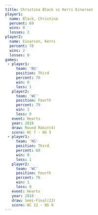 ```yaml
---
title: Christina Black vs Kerri Einarson
player1:                
  name: Black, Christina
  percent: 69           
  wins: 0               
  losses: 2             
player2:                
  name: Einarson, Kerri 
  percent: 78           
  wins: 2               
  losses: 0             
games:
 - player1:         
     team: 'NS'     
     position: Third
     percent: 70    
     win: 0         
     loss: 1        
   player2:          
     team: 'WC'      
     position: Fourth
     percent: 79     
     win: 1          
     loss: 0         
   event: Hearts       
   year: 2018          
   draw: Round Robin(4)
   score: WC 7 - NS 5  
 - player1:         
     team: 'NS'     
     position: Third
     percent: 68    
     win: 0         
     loss: 1        
   player2:          
     team: 'WC'      
     position: Fourth
     percent: 78     
     win: 1          
     loss: 0         
   event: Hearts       
   year: 2018          
   draw: Semi-Final(23)
   score: WC 12 - NS 9 
---
```

